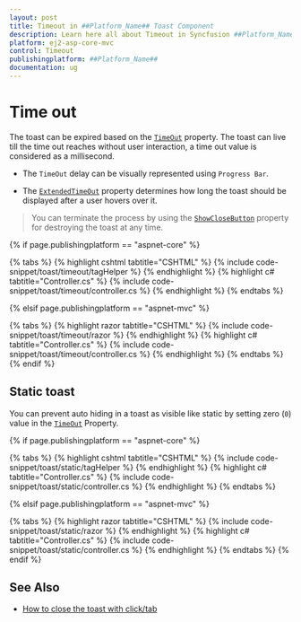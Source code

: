 ```yaml
---
layout: post
title: Timeout in ##Platform_Name## Toast Component
description: Learn here all about Timeout in Syncfusion ##Platform_Name## Toast component of Syncfusion Essential JS 2 and more.
platform: ej2-asp-core-mvc
control: Timeout
publishingplatform: ##Platform_Name##
documentation: ug
---
```



# Time out

The toast can be expired based on the [`TimeOut`](https://help.syncfusion.com/cr/aspnetcore-js2/Syncfusion.EJ2.Notifications.Toast.html#Syncfusion_EJ2_Notifications_Toast_TimeOut) property. The toast can live till the time out reaches without user interaction, a time out value is considered as a millisecond.

* The `TimeOut` delay can be visually represented using `Progress Bar`.

* The [`ExtendedTimeOut`](https://help.syncfusion.com/cr/aspnetcore-js2/Syncfusion.EJ2.Notifications.Toast.html#Syncfusion_EJ2_Notifications_Toast_ExtendedTimeout) property determines how long the toast should be displayed after a user hovers over it.

> You can terminate the process by using the [`ShowCloseButton`](https://help.syncfusion.com/cr/aspnetcore-js2/Syncfusion.EJ2.Notifications.Toast.html#Syncfusion_EJ2_Notifications_Toast_ShowCloseButton) property for destroying the toast at any time.

{% if page.publishingplatform == "aspnet-core" %}

{% tabs %}
{% highlight cshtml tabtitle="CSHTML" %}
{% include code-snippet/toast/timeout/tagHelper %}
{% endhighlight %}
{% highlight c# tabtitle="Controller.cs" %}
{% include code-snippet/toast/timeout/controller.cs %}
{% endhighlight %}
{% endtabs %}

{% elsif page.publishingplatform == "aspnet-mvc" %}

{% tabs %}
{% highlight razor tabtitle="CSHTML" %}
{% include code-snippet/toast/timeout/razor %}
{% endhighlight %}
{% highlight c# tabtitle="Controller.cs" %}
{% include code-snippet/toast/timeout/controller.cs %}
{% endhighlight %}
{% endtabs %}
{% endif %}



## Static toast

You can prevent auto hiding in a toast as visible like static by setting zero (`0`) value in the [`TimeOut`](https://help.syncfusion.com/cr/aspnetcore-js2/Syncfusion.EJ2.Notifications.Toast.html#Syncfusion_EJ2_Notifications_Toast_TimeOut) Property.

{% if page.publishingplatform == "aspnet-core" %}

{% tabs %}
{% highlight cshtml tabtitle="CSHTML" %}
{% include code-snippet/toast/static/tagHelper %}
{% endhighlight %}
{% highlight c# tabtitle="Controller.cs" %}
{% include code-snippet/toast/static/controller.cs %}
{% endhighlight %}
{% endtabs %}

{% elsif page.publishingplatform == "aspnet-mvc" %}

{% tabs %}
{% highlight razor tabtitle="CSHTML" %}
{% include code-snippet/toast/static/razor %}
{% endhighlight %}
{% highlight c# tabtitle="Controller.cs" %}
{% include code-snippet/toast/static/controller.cs %}
{% endhighlight %}
{% endtabs %}
{% endif %}



## See Also

* [How to close the toast with click/tab](./how-to/close-the-toast-with-click-tap/)
